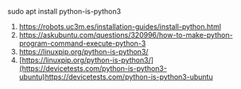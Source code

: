 sudo apt install python-is-python3

1) https://robots.uc3m.es/installation-guides/install-python.html <br>
2) https://askubuntu.com/questions/320996/how-to-make-python-program-command-execute-python-3  <br>
3) https://linuxpip.org/python-is-python3/ <br>
4) [https://linuxpip.org/python-is-python3/](https://devicetests.com/python-is-python3-ubuntu)https://devicetests.com/python-is-python3-ubuntu <br>
